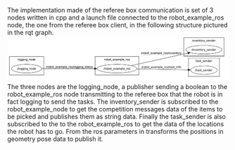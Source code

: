 
The implementation made of the referee box communication is set of 3 nodes written in cpp and a launch file connected to the robot_example_ros node, the one from the referee box client, in the following structure pictured in the rqt graph.
![alt text](https://github.com/Youbotfontysatwork/youbot_fontys/blob/master/atwork_refbox_ros_client/rqt.png)
The three nodes are the logging_node, a publisher sending a boolean to the robot_example_ros node transmitting to the referee box that the robot is in fact logging to send the tasks. The inventory_sender is subscribed to the robot_example_node to get the competition messages data of the items to be picked and publishes them as string data. Finally the task_sender is also subscribed to the to the robot_example_ros to get the data of the locations the robot has to go. From the ros parameters in transforms the positions in geometry pose data to publish it.

